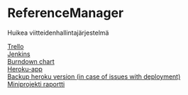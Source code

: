 # ReferenceManager  
Huikea viitteidenhallintajärjestelmä  

[Trello](https://trello.com/b/3MMNRP2i)  
[Jenkins](http://ohtu.jamo.io/job/Deadline-ReferenceManager/)  
[Burndown chart](https://docs.google.com/spreadsheets/d/1gpbOTxvVs0so2b4CwI7GaKjN1kx-n_6A2tOOf2RHzPw/edit?usp=sharing)  
[Heroku-app](https://reference-manager.herokuapp.com/)  
[Backup heroku version (in case of issues with deployment)](https://lit-journey-2978.herokuapp.com/references)</br> 
[Miniprojekti raportti](https://docs.google.com/document/d/1Qxw1-8jL-bDRSejAQldw0m7AMiWN4Z_SRrliziIC7rM/pub) 

